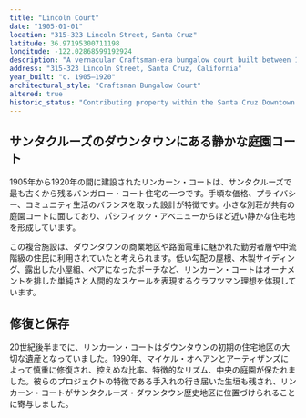 ```yaml
---
title: "Lincoln Court"
date: "1905-01-01"
location: "315-323 Lincoln Street, Santa Cruz"
latitude: 36.97195300711198
longitude: -122.02868599192924
description: "A vernacular Craftsman-era bungalow court built between 1905 and 1920, later restored by Michael O’Hearn & Artisans in 1990."
address: "315-323 Lincoln Street, Santa Cruz, California"
year_built: "c. 1905–1920"
architectural_style: "Craftsman Bungalow Court"
altered: true
historic_status: "Contributing property within the Santa Cruz Downtown Historic District"
---
```


## サンタクルーズのダウンタウンにある静かな庭園コート

1905年から1920年の間に建設されたリンカーン・コートは、サンタクルーズで最も古くから残るバンガロー・コート住宅の一つです。手頃な価格、プライバシー、コミュニティ生活のバランスを取った設計が特徴です。小さな別荘が共有の庭園コートに面しており、パシフィック・アベニューからほど近い静かな住宅地を形成しています。

この複合施設は、ダウンタウンの商業地区や路面電車に魅かれた勤労者層や中流階級の住民に利用されていたと考えられます。低い勾配の屋根、木製サイディング、露出した小屋組、ペアになったポーチなど、リンカーン・コートはオーナメントを排した単純さと人間的なスケールを表現するクラフツマン理想を体現しています。

## 修復と保存

20世紀後半までに、リンカーン・コートはダウンタウンの初期の住宅地区の大切な遺産となっていました。1990年、マイケル・オヘアンとアーティザンズによって慎重に修復され、控えめな比率、特徴的なリズム、中央の庭園が保たれました。彼らのプロジェクトの特徴である手入れの行き届いた生垣も残され、リンカーン・コートがサンタクルーズ・ダウンタウン歴史地区に位置づけられることに寄与しました。